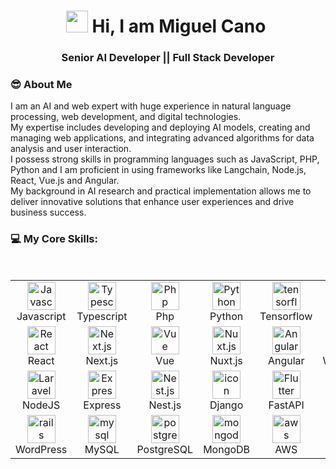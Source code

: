 <h1 align="center"><img src="https://media.giphy.com/media/hvRJCLFzcasrR4ia7z/giphy.gif" width="35">&nbsp;Hi, I am Miguel Cano&nbsp;</h1>

<h3 align="center"> <b>Senior AI Developer</b> || <b>Full Stack Developer</b></h3>

### 😎 About Me

I am an AI and web expert with huge experience in natural language processing, web development, and digital technologies.<br>
My expertise includes developing and deploying AI models, creating and managing web applications, and integrating advanced algorithms for data analysis and user interaction.<br>
I possess strong skills in programming languages such as JavaScript, PHP, Python and I am proficient in using frameworks like Langchain, Node.js, React, Vue.js and Angular.<br>
My background in AI research and practical implementation allows me to deliver innovative solutions that enhance user experiences and drive business success.
<br>

### 💻 My Core Skills:

<br>

<table align="center">
<tr>
  <td align="center" width="90">
      <img src="https://skillicons.dev/icons?i=js" alt="Javascript" width="45" height="45" />
      <br>Javascript
  </td>
  <td align="center" width="90">
      <img src="https://skillicons.dev/icons?i=ts" alt="Typescript" width="45" height="45" />
      <br>Typescript
  </td>
  <td align="center" width="90">
      <img src="https://skillicons.dev/icons?i=php" alt="Php" width="45" height="45" />
      <br>Php
  </td>
  <td align="center" width="90">
      <img src="https://skillicons.dev/icons?i=py" alt="Python" width="45" height="45" />
      <br>Python
  </td>
   <td align="center" width="90">
      <img src="https://skillicons.dev/icons?i=tensorflow" width="45" height="45" alt="tensorflow" />
      <br>Tensorflow
  </td>
  <td align="center" width="90">
      <img src="https://skillicons.dev/icons?i=pytorch" width="45" height="45" alt="pytorch" />
      <br>Pytorch
  </td>
</tr>
<tr>
  <td align="center" width="90">
      <img src="https://skillicons.dev/icons?i=react" alt="React" width="45" height="45" />
      <br>React
  </td>
  <td align="center" width="90">
      <img src="https://skillicons.dev/icons?i=nextjs" width="45" height="45" alt="Next.js" />
      <br>Next.js
  </td>
  <td align="center" width="90">
      <img src="https://skillicons.dev/icons?i=vue" width="45" height="45" alt="Vue" />
      <br>Vue
  </td>
  <td align="center" width="90">
      <img src="https://skillicons.dev/icons?i=nuxtjs" width="45" height="45" alt="Nuxt.js" />
      <br>Nuxt.js
  </td>
  <td align="center" width="90">
      <img src="https://skillicons.dev/icons?i=angular" width="45" height="45" alt="Angular" />
      <br>Angular
  </td>
  <td align="center" width="90">
      <img src="https://skillicons.dev/icons?i=webflow" width="45" height="45" alt="Webflow" />
      <br>Webflow
  </td>

</tr>
<tr>
   <td align="center" width="90">
      <img src="https://skillicons.dev/icons?i=nodejs" width="45" height="45" alt="Laravel" />
      <br>NodeJS
  </td>
  <td align="center" width="90">
      <img src="https://skillicons.dev/icons?i=express" width="45" height="45" alt="Express" />
      <br>Express
  </td>
  <td align="center" width="90">
      <img src="https://skillicons.dev/icons?i=nestjs" width="45" height="45" alt="Nest.js" />
      <br>Nest.js
  </td>
  <td align="center" width="90">
      <img src="https://skillicons.dev/icons?i=django" alt="icon" width="45" height="45" />
      <br>Django
  </td>
  <td align="center" width="90">
      <img src="https://skillicons.dev/icons?i=fastapi" width="45" height="45" alt="Flutter" />
      <br>FastAPI
  </td> 
  <td align="center" width="90">
      <img src="https://skillicons.dev/icons?i=laravel" width="45" height="45" alt="laravel" />
      <br>Laravel
  </td> 
</tr>
<tr>  
  <td align="center" width="90">
      <img src="https://skillicons.dev/icons?i=wordpress" width="45" height="45" alt="rails" />
      <br>WordPress
  </td>
  <td align="center" width="90">
      <img src="https://skillicons.dev/icons?i=mysql" width="45" height="45" alt="mysql" />
      <br>MySQL
  </td>
  <td align="center" width="90">
      <img src="https://skillicons.dev/icons?i=postgresql" width="45" height="45" alt="postgresql" />
      <br>PostgreSQL
  </td>
  <td align="center" width="90">
      <img src="https://skillicons.dev/icons?i=mongodb" width="45" height="45" alt="mongodb" />
      <br>MongoDB
  </td>
  <td align="center" width="90">
      <img src="https://skillicons.dev/icons?i=aws" width="45" height="45" alt="aws" />
      <br>AWS
  </td>
  <td align="center" width="90">
      <img src="https://skillicons.dev/icons?i=azure" width="45" height="45" alt="azure" />
      <br>Azure
  </td>
 
</tr>
</table>
